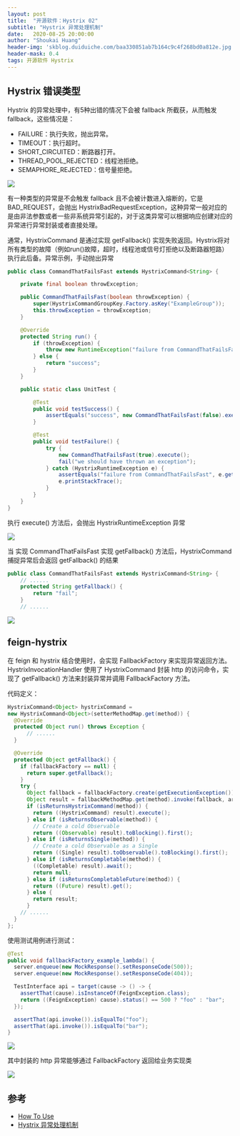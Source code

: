 ```yaml
---
layout: post
title:  "开源软件：Hystrix 02"
subtitle: "Hystrix 异常处理机制"
date:   2020-08-25 20:00:00
author: "Shoukai Huang"
header-img: 'skblog.duiduiche.com/baa330851ab7b164c9c4f268bd0a812e.jpg'
header-mask: 0.4
tags: 开源软件 Hystrix
---
```


## Hystrix 错误类型

Hystrix 的异常处理中，有5种出错的情况下会被 fallback 所截获，从而触发 fallback，这些情况是：

* FAILURE：执行失败，抛出异常。
* TIMEOUT：执行超时。
* SHORT_CIRCUITED：断路器打开。
* THREAD_POOL_REJECTED：线程池拒绝。
* SEMAPHORE_REJECTED：信号量拒绝。

![](http://skblog.duiduiche.com/c5e7d8ebb037ab0b5fb54a0aceb82f19.jpg)

有一种类型的异常是不会触发 fallback 且不会被计数进入熔断的，它是 BAD_REQUEST，会抛出 HystrixBadRequestException，这种异常一般对应的是由非法参数或者一些非系统异常引起的，对于这类异常可以根据响应创建对应的异常进行异常封装或者直接处理。

通常，HystrixCommand 是通过实现 getFallback() 实现失败返回。Hystrix将对所有类型的故障（例如run()故障，超时，线程池或信号灯拒绝以及断路器短路）执行此后备。异常示例，手动抛出异常

```JAVA
public class CommandThatFailsFast extends HystrixCommand<String> {

    private final boolean throwException;

    public CommandThatFailsFast(boolean throwException) {
        super(HystrixCommandGroupKey.Factory.asKey("ExampleGroup"));
        this.throwException = throwException;
    }

    @Override
    protected String run() {
        if (throwException) {
            throw new RuntimeException("failure from CommandThatFailsFast");
        } else {
            return "success";
        }
    }

    public static class UnitTest {

        @Test
        public void testSuccess() {
            assertEquals("success", new CommandThatFailsFast(false).execute());
        }

        @Test
        public void testFailure() {
            try {
                new CommandThatFailsFast(true).execute();
                fail("we should have thrown an exception");
            } catch (HystrixRuntimeException e) {
                assertEquals("failure from CommandThatFailsFast", e.getCause().getMessage());
                e.printStackTrace();
            }
        }
    }
}
```

执行 execute() 方法后，会抛出 HystrixRuntimeException 异常

![](http://skblog.duiduiche.com/abade012d0ea36d92c55fd52e4e42ea0.jpg)

当 实现 CommandThatFailsFast 实现 getFallback() 方法后，HystrixCommand 捕捉异常后会返回 getFallback() 的结果 

```JAVA
public class CommandThatFailsFast extends HystrixCommand<String> {
    // ......
    protected String getFallback() {
        return "fail";
    }
    // ......
```

![](http://skblog.duiduiche.com/5dde007ad55f9f7e7ddd16c45fd1f076.jpg)

## feign-hystrix

在 feign 和 hystrix 结合使用时，会实现 FallbackFactory 来实现异常返回方法。 HystrixInvocationHandler 使用了 HystrixCommand 封装 http 的访问命令，实现了 getFallback() 方法来封装异常并调用 FallbackFactory 方法。

代码定义：

```JAVA
HystrixCommand<Object> hystrixCommand =
new HystrixCommand<Object>(setterMethodMap.get(method)) {
  @Override
  protected Object run() throws Exception {
      // ......
  }

  @Override
  protected Object getFallback() {
    if (fallbackFactory == null) {
      return super.getFallback();
    }
    try {
      Object fallback = fallbackFactory.create(getExecutionException());
      Object result = fallbackMethodMap.get(method).invoke(fallback, args);
      if (isReturnsHystrixCommand(method)) {
        return ((HystrixCommand) result).execute();
      } else if (isReturnsObservable(method)) {
        // Create a cold Observable
        return ((Observable) result).toBlocking().first();
      } else if (isReturnsSingle(method)) {
        // Create a cold Observable as a Single
        return ((Single) result).toObservable().toBlocking().first();
      } else if (isReturnsCompletable(method)) {
        ((Completable) result).await();
        return null;
      } else if (isReturnsCompletableFuture(method)) {
        return ((Future) result).get();
      } else {
        return result;
      }
    // ......
  }
};
```

使用测试用例进行测试：

```JAVA
@Test
public void fallbackFactory_example_lambda() {
  server.enqueue(new MockResponse().setResponseCode(500));
  server.enqueue(new MockResponse().setResponseCode(404));

  TestInterface api = target(cause -> () -> {
    assertThat(cause).isInstanceOf(FeignException.class);
    return ((FeignException) cause).status() == 500 ? "foo" : "bar";
  });

  assertThat(api.invoke()).isEqualTo("foo");
  assertThat(api.invoke()).isEqualTo("bar");
}
```

![](http://skblog.duiduiche.com/f9e365b689bd6e99abed6182a1eb9d06.jpg)

其中封装的 http 异常能够通过 FallbackFactory 返回给业务实现类

![](http://skblog.duiduiche.com/7f6e9343444b99c578fc4074f2e61270.jpg)


## 参考

* [How To Use](https://github.com/Netflix/Hystrix/wiki/How-To-Use)
* [Hystrix 异常处理机制](https://www.cnblogs.com/duanxz/p/4516425.html)

